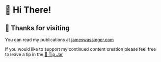 # 👋 Hi There!

## 🙌 Thanks for visiting

You can read my publications at [jameswassinger.com](https://jameswassinger.com)

If you would like to support my continued content creation please feel free to leave a tip in the [🫙 Tip Jar](https://buymeacoffee.com/jameswassinger)

